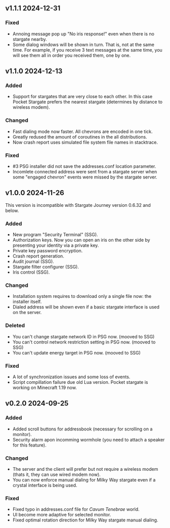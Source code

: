 ## v1.1.1 2024-12-31

### Fixed
- Annoing message pop up "No iris response!" even when there is no stargate nearby.
- Some dialog windows will be shown in turn. That is, not at the same time. For example, if you receive 3 text messages at the same time, you will see them all in order you received them, one by one.

## v1.1.0 2024-12-13

### Added
- Support for stargates that are very close to each other. In this case Pocket Stargate prefers the nearest stargate (determines by distance to wireless modem).

### Changed
- Fast dialing mode now faster. All chevrons are encoded in one tick.
- Greatly redused the amount of coroutines in the all distributions.
- Now crash report uses simulated file system file names in stacktrace.

### Fixed
- #3 PSG installer did not save the addresses.conf location parameter.
- Incomlete connected address were sent from a stargate server when some "engaged chevron" events were missed by the stargate server.

## v1.0.0 2024-11-26

This version is incompatible with Stargate Journey version 0.6.32 and below.

### Added
- New program "Security Terminal" (SSG).
- Authorization keys. Now you can open an iris on the other side by presenting your identity via a private key.
- Private key password encryption.
- Crash report generation.
- Audit journal (SSG).
- Stargate filter configurer (SSG).
- Iris control (SSG).

### Changed
- Installation system requires to download only a single file now: the installer itself.
- Dialed address will be shown even if a basic stargate interface is used on the server.

### Deleted
- You can't change stargate network ID in PSG now. (mooved to SSG)
- You can't control network restriction setting in PSG now. (mooved to SSG)
- You can't update energy target in PSG now. (mooved to SSG)

### Fixed
- A lot of synchronization issues and some loss of events.
- Script compillation failure due old Lua version. Pocket stargate is working on Minecraft 1.19 now.

## v0.2.0 2024-09-25

### Added
- Added scroll buttons for addressbook (necessary for scrolling on a monitor).
- Security alarm apon incomming wormhole (you need to attach a speaker for this feature).

### Changed
- The server and the client will prefer but not require a wireless modem (thats it, they can use wired modem now).
- You can now enforce manual dialing for Milky Way stargate even if a crystal interface is being used.

### Fixed
- Fixed typo in addresses.conf file for *Cavum Tenebrae* world.
- UI become more adaptive for selected monitor.
- Fixed optimal rotation direction for Milky Way stargate manual dialing.
